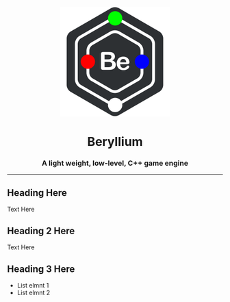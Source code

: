 <p align="center">
  <img src="https://github.com/ssambender/beryllium/blob/main/Be%20GameEngine%20Logo%20Light%20DarkBG.png?raw=true" width="256" />
</p>
<h1 align="center">Beryllium</h1>
<h3 align="center">A light weight, low-level, C++ game engine</h3>

___

## Heading Here
Text Here

## Heading 2 Here
Text Here

## Heading 3 Here
- List elmnt 1
- List elmnt 2
